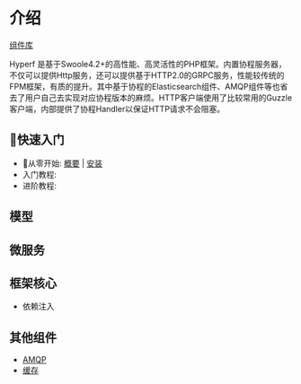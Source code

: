 # 介绍

[组件库](https://github.com/hyperf-cloud/hyperf)

Hyperf 是基于Swoole4.2+的高性能、高灵活性的PHP框架。内置协程服务器，不仅可以提供Http服务，还可以提供基于HTTP2.0的GRPC服务，性能较传统的FPM框架，有质的提升。其中基于协程的Elasticsearch组件、AMQP组件等也省去了用户自己去实现对应协程版本的麻烦。HTTP客户端使用了比较常用的Guzzle客户端，内部提供了协程Handler以保证HTTP请求不会阻塞。

## 快速入门

- 从零开始: [概要](zh/quick_start/overview.md) | [安装](zh/quick_start/install.md)
- 入门教程: 
- 进阶教程: 

## 模型

## 微服务

## 框架核心

- 依赖注入

## 其他组件

- [AMQP](amqp.md)
- [缓存](cache.md)